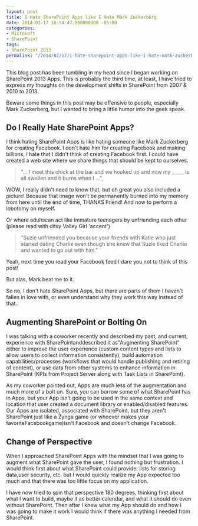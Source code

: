 ```yaml
---
layout: post
title: I Hate SharePoint Apps like I Hate Mark Zuckerberg
date: 2014-02-17 16:54:47.000000000 -05:00
categories:
- Microsoft
- SharePoint
tags:
- SharePoint 2013
permalink: "/2014/02/17/i-hate-sharepoint-apps-like-i-hate-mark-zuckerberg/"
---
```

This blog post has been tumbling in my head since I began working on SharePoint 2013 Apps. This is probably the third time, at least, I have tried to express my thoughts on the development shifts in SharePoint from 2007 & 2010 to 2013.

Beware some things in this post may be offensive to people, especially Mark Zuckerberg, but I wanted to bring a little humor into the geek speak.
<!--more-->

## Do I Really Hate SharePoint Apps?

I think hating SharePoint Apps is like hating someone like Mark Zuckerberg for creating Facebook. I don't hate him for creating Facebook and making billions, I hate that I didn't think of creating Facebook first. I could have created a web site where we share things that should be kept to ourselves.

> "... I meet this chick at the bar and we hooked up and now my \_\_\_\_\_ is all swollen and it burns when I ...",

WOW, I really didn't need to know that, but oh great you also included a picture! Because that image won't be permanently burned into my memory from here until the end of time, THANKS Friend! And now to perform a lobotomy on myself.

Or where adultscan act like immature teenagers by unfriending each other (please read with ditsy Valley Girl 'accent')

> "Suzie unfriended you because your friends with Katie who just started dating Charlie even though she knew that Suzie liked Charlie and wanted to go out with him."

Yeah, next time you read your Facebook feed I dare you not to think of this post!

But alas, Mark beat me to it.

So no, I don't hate SharePoint Apps, but there are parts of them I haven't fallen in love with, or even understand why they work this way instead of that.

## Augmenting SharePoint or Bolting On

I was talking with a coworker recently and described my past, and current, experience with SharePointanddescribed it as"Augmenting SharePoint" either to improve the user experience (custom content types and lists to allow users to collect information consistently), build automation capabilities/processes (workflows that would handle publishing and retiring of content), or use data from other systems to enhance information in SharePoint (KPIs from Project Server along with Task Lists in SharePoint).

As my coworker pointed out, Apps are much less of the augmentation and much more of a bolt on. Sure, you can borrow some of what SharePoint has in Apps, but your App isn't going to be used in the same context and location that user created a document library or enabled/disabled features. Our Apps are isolated, associated with SharePoint, but they aren't SharePoint just like a Zynga game (or whoever makes your favoriteFacebookgame)isn't Facebook and doesn't change Facebook.

## Change of Perspective

When I approached SharePoint Apps with the mindset that I was going to augment what SharePoint gave the user, I found nothing but frustration. I would think first about what SharePoint could provide: lists for storing data,user security, etc. but I would quickly realize my App expected too much and that there was too little focus on my application.

I have now tried to spin that perspective 180 degrees, thinking first about what I want to build, maybe it as better calendar, and what it should do even without SharePoint. Then after I knew what my App should do and how I was going to make it work I would think if there was anything I needed from SharePoint.

